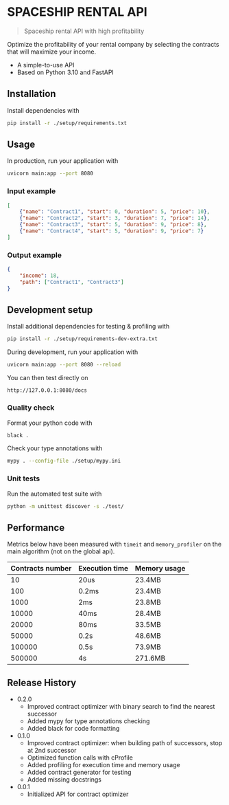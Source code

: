 # SPACESHIP RENTAL API
> Spaceship rental API with high profitability

Optimize the profitability of your rental company by selecting the contracts that will maximize your income.
* A simple-to-use API
* Based on Python 3.10 and FastAPI

## Installation
Install dependencies with
```sh
pip install -r ./setup/requirements.txt
```

## Usage
In production, run your application with
```sh
uvicorn main:app --port 8080
```
### Input example
```json
[
    {"name": "Contract1", "start": 0, "duration": 5, "price": 10},
    {"name": "Contract2", "start": 3, "duration": 7, "price": 14},
    {"name": "Contract3", "start": 5, "duration": 9, "price": 8},
    {"name": "Contract4", "start": 5, "duration": 9, "price": 7}
]
```
### Output example
```json
{
    "income": 18,
    "path": ["Contract1", "Contract3"]
}
```

## Development setup
Install additional dependencies for testing & profiling with
```sh
pip install -r ./setup/requirements-dev-extra.txt
```

During development, run your application with
```sh
uvicorn main:app --port 8080 --reload
```

You can then test directly on
```
http://127.0.0.1:8080/docs
```
### Quality check
Format your python code with
```sh
black .
```
Check your type annotations with
```sh
mypy . --config-file ./setup/mypy.ini
```

### Unit tests
Run the automated test suite with
```sh
python -m unittest discover -s ./test/
```

## Performance
Metrics below have been measured with `timeit` and `memory_profiler` on the main algorithm (not on the global api).

| Contracts number  | Execution time  | Memory usage  |
| ----------------- | --------------- | --------------|
| 10                | 20us            | 23.4MB        |
| 100               | 0.2ms           | 23.4MB        |
| 1000              | 2ms             | 23.8MB        |
| 10000             | 40ms            | 28.4MB        |
| 20000             | 80ms            | 33.5MB        |
| 50000             | 0.2s            | 48.6MB        |
| 100000            | 0.5s            | 73.9MB        |
| 500000            | 4s              | 271.6MB       |

## Release History
* 0.2.0
    * Improved contract optimizer with binary search to find the nearest successor
    * Added mypy for type annotations checking
    * Added black for code formatting
* 0.1.0
    * Improved contract optimizer: when building path of successors, stop at 2nd successor
    * Optimized function calls with cProfile
    * Added profiling for execution time and memory usage
    * Added contract generator for testing
    * Added missing docstrings
* 0.0.1
    * Initialized API for contract optimizer